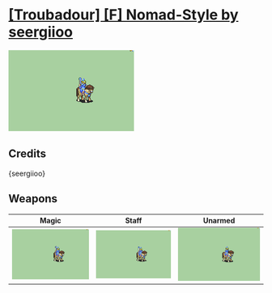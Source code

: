 # [\[Troubadour\] \[F\] Nomad-Style by seergiioo](./)

<img src="./6.%20Magic%20(Staff)/Magic_000.png" alt="[Troubadour] [F] Nomad-Style by seergiioo standing" />

## Credits

{seergiioo}

## Weapons


|Magic |Staff |Unarmed |
|  :---: | :---: | :---: |
| <img alt="Magic animation" src="./6.%20Magic%20(Staff)/Magic.gif" /> | <img alt="Staff animation" src="./7.%20Staff/Staff.gif" /> | <img alt="Unarmed animation" src="./8.%20Unarmed/Unarmed.gif" /> |
